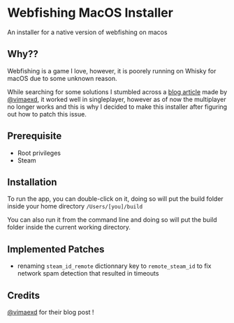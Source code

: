 # Webfishing MacOS Installer

An installer for a native version of webfishing on macos

## Why??

Webfishing is a game I love, however, it is poorely running on Whisky for macOS due to some unknown reason.

While searching for some solutions I stumbled across a [blog article](https://mae.wtf/blog/28102024-webfishing-mac) made by [@vimaexd](https://github.com/vimaexd),
it worked well in singleplayer, however as of now the multiplayer no longer works and this is why I decided to make this installer after figuring out how to patch this issue.


## Prerequisite
- Root privileges
- Steam

## Installation

To run the app, you can double-click on it, doing so will put the build folder inside your home directory `/Users/[you]/build`

You can also run it from the command line and doing so will put the build folder inside the current working directory.

## Implemented Patches

- renaming `steam_id_remote` dictionnary key to `remote_steam_id` to fix network spam detection that resulted in timeouts

## Credits

[@vimaexd](https://github.com/vimaexd) for their blog post !